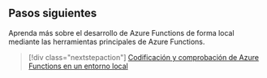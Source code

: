 ## <a name="next-steps"></a>Pasos siguientes

Aprenda más sobre el desarrollo de Azure Functions de forma local mediante las herramientas principales de Azure Functions.

> [!div class="nextstepaction"] 
> [Codificación y comprobación de Azure Functions en un entorno local](../articles/azure-functions/functions-run-local.md)
